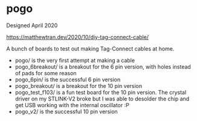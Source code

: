 # pogo

Designed April 2020

https://matthewtran.dev/2020/10/diy-tag-connect-cable/

A bunch of boards to test out making Tag-Connect cables at home.

- pogo/ is the very first attempt at making a cable
- pogo_6breakout/ is a breakout for the 6 pin version, with holes instead of pads for some reason
- pogo_6pin/ is the successful 6 pin version
- pogo_breakout/ is a breakout for the 10 pin version
- pogo_test_f103/ is a fun test board for the 10 pin version. The crystal driver on my STLINK-V2 broke but I was able to desolder the chip and get USB working with the internal oscillator :P
- pogo_v2/ is the successful 10 pin version
